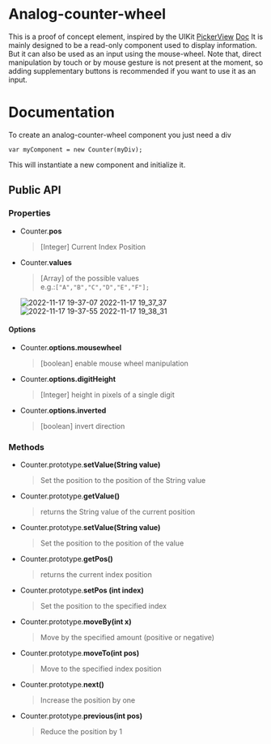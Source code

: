 # Analog-counter-wheel

This is a proof of concept element, inspired by the UIKit [PickerView](https://web.archive.org/web/20141025132854/http://www.mlsite.net/blog/wp-content/uploads/2009/06/Picture_1.png) [Doc](https://developer.apple.com/documentation/uikit/uipickerview?language=objc)
It is mainly designed to be a read-only component used to display information.
But it can also be used as an input using the mouse-wheel.
Note that, direct manipulation by touch or by mouse gesture is not present at the moment, so adding supplementary buttons is recommended if you want to use it as an input.

# Documentation
To create an analog-counter-wheel component you just need a div 

`var myComponent = new Counter(myDiv);`

This will instantiate a new component and initialize it.

## Public API

### Properties

- Counter.**pos**
  > [Integer] Current Index Position

- Counter.**values**
  > [Array] of the possible values  
  >  e.g.:`["A","B","C","D","E","F"];`

  ![2022-11-17 19-37-07 2022-11-17 19_37_37](https://user-images.githubusercontent.com/3372598/202575360-1f9b56bb-45dd-4353-a272-3c4554e11d7b.gif)
  ![2022-11-17 19-37-55 2022-11-17 19_38_31](https://user-images.githubusercontent.com/3372598/202575375-73528969-d87b-49b4-a9fc-9c07e0c08a2f.gif)


#### Options

- Counter.**options.mousewheel**
  >[boolean] enable mouse wheel manipulation  

- Counter.**options.digitHeight** 
  >[Integer] height in pixels of a single digit  

- Counter.**options.inverted** 
  >[boolean] invert direction  

### Methods

- Counter.prototype.**setValue(String value)**
  > Set the position to the position of the String value

- Counter.prototype.**getValue()**
  > returns the String value of the current position

- Counter.prototype.**setValue(String value)**
  > Set the position to the position of the value

- Counter.prototype.**getPos()**
  > returns the current index position

- Counter.prototype.**setPos (int index)**
  > Set the position to the specified index

- Counter.prototype.**moveBy(int x)**
  > Move by the specified amount (positive or negative)

- Counter.prototype.**moveTo(int pos)**
  > Move to the specified index position

- Counter.prototype.**next()**
  > Increase the position by one

- Counter.prototype.**previous(int pos)**
  > Reduce the position by 1

